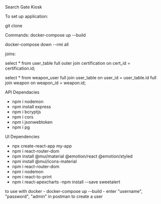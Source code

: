 Search Gate Kiosk


To set up application:

git clone <url here>

Commands:
docker-compose up --build

docker-compose down --rmi all

joins:

select * from user_table full outer join certification on cert_id = certification.id;

select * from weapon_user full join user_table on user_id = user_table.id full join weapon on weapon_id = weapon.id;

API Dependacies
- npm i nodemon
- npm install express
- npm i bcryptjs
- npm i cors
- npm i jsonwebtoken
- npm i pg

UI Dependencies
- npx create-react-app my-app
- npm i react-router-dom
- npm install @mui/material @emotion/react @emotion/styled
- npm install @mui/icons-material
- npm i react-router-dom
- npm i nodemon
- npm i react-to-print 
- npm i react-apexcharts
-npm install --save sweetalert


to use with docker
    - docker-compose up --build
    - enter "username", "password", "admin" in postman to create a user
    

 